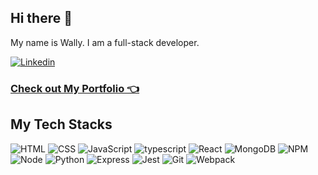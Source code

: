 ## Hi there 👋

My name is Wally. I am a full-stack developer.

[![Linkedin](https://img.shields.io/badge/-LinkedIn-blue?style=flat&logo=Linkedin&logoColor=white)](https://www.linkedin.com/in/wally-h/)

### [Check out My Portfolio 👈](https://whanifi.dev)

## My Tech Stacks
  ![HTML](https://img.shields.io/badge/-HTML-333333?style=flat&logo=HTML5)
  ![CSS](https://img.shields.io/badge/-CSS-333333?style=flat&logo=CSS3&logoColor=1572B6)
  ![JavaScript](https://img.shields.io/badge/-JavaScript-333333?style=flat&logo=javascript)
  ![typescript](https://img.shields.io/badge/-TypeScript-333333?style=flat&logo=typescript) 
  ![React](https://img.shields.io/badge/-React-333333?style=flat&logo=react)
  ![MongoDB](https://img.shields.io/badge/-MongoDB-333333?style=flat&logo=MongoDB)
  ![NPM](https://img.shields.io/badge/-NPM-333333?style=flat&logo=npm)
  ![Node](https://img.shields.io/badge/-Node.js-333333?style=flat&logo=Node.js)
  ![Python](https://img.shields.io/badge/-Python-333333?style=flat&logo=Python)
  ![Express](https://img.shields.io/badge/-Express-333333?style=flat&logo=Express)
  ![Jest](https://img.shields.io/badge/-Jest-333333?style=flat&logo=Jest)
  ![Git](https://img.shields.io/badge/-Git-333333?style=flat&logo=git)
  ![Webpack](https://img.shields.io/badge/-Webpack-333333?style=flat&logo=webpack)
